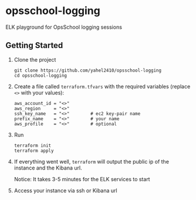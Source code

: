 # opsschool-logging
ELK playground for OpsSchool logging sessions

## Getting Started

1. Clone the project
   ```shell
   git clone https://github.com/yahel2410/opsschool-logging
   cd opsschool-logging
   ```
2. Create a file called `terraform.tfvars` with the required variables (replace `<>` with your values):
   ```
   aws_account_id = "<>"
   aws_region     = "<>"
   ssh_key_name   = "<>"        # ec2 key-pair name
   prefix_name    = "<>"        # your name
   aws_profile    = "<>"        # optional
   ```

3. Run
   ```shell
   terraform init
   terraform apply
   ```

4. If everything went well, `terraform` will output the public ip of the instance and the Kibana url.
   
   Notice: It takes 3-5 minutes for the ELK services to start

5. Access your instance via ssh or Kibana url